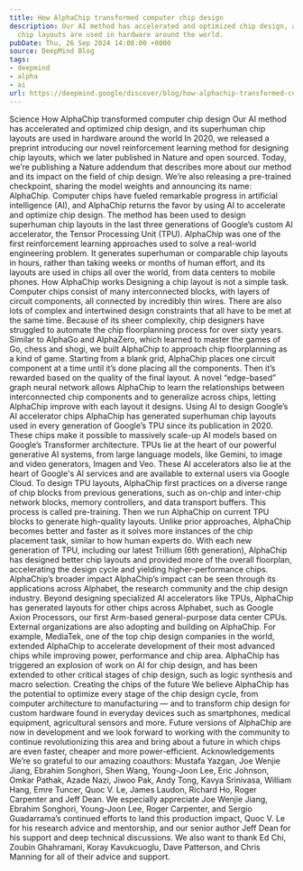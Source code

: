 ```yaml
---
title: How AlphaChip transformed computer chip design
description: Our AI method has accelerated and optimized chip design, and its superhuman
  chip layouts are used in hardware around the world.
pubDate: Thu, 26 Sep 2024 14:08:00 +0000
source: DeepMind Blog
tags:
- deepmind
- alpha
- ai
url: https://deepmind.google/discover/blog/how-alphachip-transformed-computer-chip-design/
---
```


Science
How AlphaChip transformed computer chip design
Our AI method has accelerated and optimized chip design, and its superhuman chip layouts are used in hardware around the world
In 2020, we released a preprint introducing our novel reinforcement learning method for designing chip layouts, which we later published in Nature and open sourced.
Today, we’re publishing a Nature addendum that describes more about our method and its impact on the field of chip design. We’re also releasing a pre-trained checkpoint, sharing the model weights and announcing its name: AlphaChip.
Computer chips have fueled remarkable progress in artificial intelligence (AI), and AlphaChip returns the favor by using AI to accelerate and optimize chip design. The method has been used to design superhuman chip layouts in the last three generations of Google’s custom AI accelerator, the Tensor Processing Unit (TPU).
AlphaChip was one of the first reinforcement learning approaches used to solve a real-world engineering problem. It generates superhuman or comparable chip layouts in hours, rather than taking weeks or months of human effort, and its layouts are used in chips all over the world, from data centers to mobile phones.
How AlphaChip works
Designing a chip layout is not a simple task. Computer chips consist of many interconnected blocks, with layers of circuit components, all connected by incredibly thin wires. There are also lots of complex and intertwined design constraints that all have to be met at the same time. Because of its sheer complexity, chip designers have struggled to automate the chip floorplanning process for over sixty years.
Similar to AlphaGo and AlphaZero, which learned to master the games of Go, chess and shogi, we built AlphaChip to approach chip floorplanning as a kind of game.
Starting from a blank grid, AlphaChip places one circuit component at a time until it’s done placing all the components. Then it’s rewarded based on the quality of the final layout. A novel “edge-based” graph neural network allows AlphaChip to learn the relationships between interconnected chip components and to generalize across chips, letting AlphaChip improve with each layout it designs.
Using AI to design Google’s AI accelerator chips
AlphaChip has generated superhuman chip layouts used in every generation of Google’s TPU since its publication in 2020. These chips make it possible to massively scale-up AI models based on Google’s Transformer architecture.
TPUs lie at the heart of our powerful generative AI systems, from large language models, like Gemini, to image and video generators, Imagen and Veo. These AI accelerators also lie at the heart of Google's AI services and are available to external users via Google Cloud.
To design TPU layouts, AlphaChip first practices on a diverse range of chip blocks from previous generations, such as on-chip and inter-chip network blocks, memory controllers, and data transport buffers. This process is called pre-training. Then we run AlphaChip on current TPU blocks to generate high-quality layouts. Unlike prior approaches, AlphaChip becomes better and faster as it solves more instances of the chip placement task, similar to how human experts do.
With each new generation of TPU, including our latest Trillium (6th generation), AlphaChip has designed better chip layouts and provided more of the overall floorplan, accelerating the design cycle and yielding higher-performance chips.
AlphaChip’s broader impact
AlphaChip’s impact can be seen through its applications across Alphabet, the research community and the chip design industry. Beyond designing specialized AI accelerators like TPUs, AlphaChip has generated layouts for other chips across Alphabet, such as Google Axion Processors, our first Arm-based general-purpose data center CPUs.
External organizations are also adopting and building on AlphaChip. For example, MediaTek, one of the top chip design companies in the world, extended AlphaChip to accelerate development of their most advanced chips while improving power, performance and chip area.
AlphaChip has triggered an explosion of work on AI for chip design, and has been extended to other critical stages of chip design, such as logic synthesis and macro selection.
Creating the chips of the future
We believe AlphaChip has the potential to optimize every stage of the chip design cycle, from computer architecture to manufacturing — and to transform chip design for custom hardware found in everyday devices such as smartphones, medical equipment, agricultural sensors and more.
Future versions of AlphaChip are now in development and we look forward to working with the community to continue revolutionizing this area and bring about a future in which chips are even faster, cheaper and more power-efficient.
Acknowledgements
We’re so grateful to our amazing coauthors: Mustafa Yazgan, Joe Wenjie Jiang, Ebrahim Songhori, Shen Wang, Young-Joon Lee, Eric Johnson, Omkar Pathak, Azade Nazi, Jiwoo Pak, Andy Tong, Kavya Srinivasa, William Hang, Emre Tuncer, Quoc V. Le, James Laudon, Richard Ho, Roger Carpenter and Jeff Dean.
We especially appreciate Joe Wenjie Jiang, Ebrahim Songhori, Young-Joon Lee, Roger Carpenter, and Sergio Guadarrama’s continued efforts to land this production impact, Quoc V. Le for his research advice and mentorship, and our senior author Jeff Dean for his support and deep technical discussions.
We also want to thank Ed Chi, Zoubin Ghahramani, Koray Kavukcuoglu, Dave Patterson, and Chris Manning for all of their advice and support.